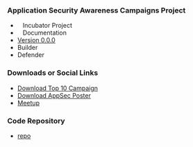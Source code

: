 ### Application Security Awareness Campaigns Project
* <i class="fas fa-egg" style="font-size: 1.2em; color:#3468AC;"></i><span style="font-size:1.0em;padding-left:12px;">Incubator Project</span>
* <i class="fas fa-book" style="font-size: 1.2em; color:#233e81;"></i><span style="font-size:1.0em;padding-left:12px;">Documentation</span>
* [Version 0.0.0](#)
* <i class="fas fa-toolbox" style="color:#233e81;"></i> Builder
* <i class="fas fa-shield-alt" style="color:#233e81;"></i> Defender

### Downloads or Social Links
* [Download Top 10 Campaign][1]
* [Download AppSec Poster][2]
* [Meetup](#)

### Code Repository
* [repo][3]

[1]:./assets/top_ten_campaign.zip
[2]:./assets/appsec.zip
[3]:https://github.com/OWASP/www-project-application-security-awareness-campaigns


